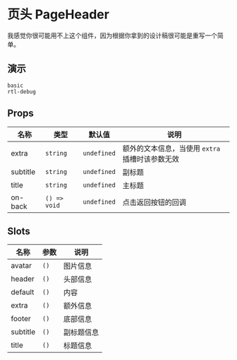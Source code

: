 <!--single-column-->

# 页头 PageHeader

我感觉你很可能用不上这个组件，因为根据你拿到的设计稿很可能是重写一个简单。

## 演示

```demo
basic
rtl-debug
```

## Props

| 名称 | 类型 | 默认值 | 说明 |
| --- | --- | --- | --- |
| extra | `string` | `undefined` | 额外的文本信息，当使用 `extra` 插槽时该参数无效 |
| subtitle | `string` | `undefined` | 副标题 |
| title | `string` | `undefined` | 主标题 |
| on-back | `() => void` | `undefined` | 点击返回按钮的回调 |

## Slots

| 名称     | 参数 | 说明       |
| -------- | ---- | ---------- |
| avatar   | `()` | 图片信息   |
| header   | `()` | 头部信息   |
| default  | `()` | 内容       |
| extra    | `()` | 额外信息   |
| footer   | `()` | 底部信息   |
| subtitle | `()` | 副标题信息 |
| title    | `()` | 标题信息   |
